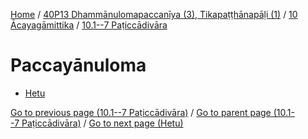 
[Home](/) / [40P13 Dhammānulomapaccanīya (3), Tikapaṭṭhānapāḷi (1)](../...md) / [10 Ācayagāmittika](...md) / [10.1--7 Paṭiccādivāra](../40P13/10/10.1--7.md)

# Paccayānuloma

* [Hetu](Paccayanuloma/Hetu.md)

[Go to previous page (10.1--7 Paṭiccādivāra)](../40P13/10/10.1--7.md) / [Go to parent page (10.1--7 Paṭiccādivāra)](../40P13/10/10.1--7.md) / [Go to next page (Hetu)](Paccayanuloma/Hetu.md)


